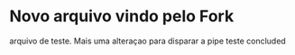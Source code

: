 # Novo arquivo vindo pelo Fork

arquivo de teste.
Mais uma alteraçao para disparar a pipe
teste concluded